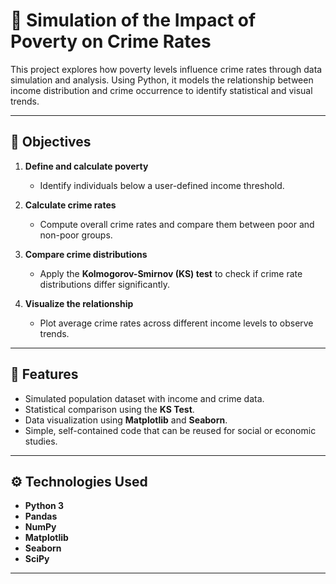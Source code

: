 # 🧠 Simulation of the Impact of Poverty on Crime Rates

This project explores how poverty levels influence crime rates through data simulation and analysis. Using Python, it models the relationship between income distribution and crime occurrence to identify statistical and visual trends.

---

## 📌 Objectives

1. **Define and calculate poverty**  
   - Identify individuals below a user-defined income threshold.

2. **Calculate crime rates**  
   - Compute overall crime rates and compare them between poor and non-poor groups.

3. **Compare crime distributions**  
   - Apply the **Kolmogorov-Smirnov (KS) test** to check if crime rate distributions differ significantly.

4. **Visualize the relationship**  
   - Plot average crime rates across different income levels to observe trends.

---

## 🧩 Features

- Simulated population dataset with income and crime data.  
- Statistical comparison using the **KS Test**.  
- Data visualization using **Matplotlib** and **Seaborn**.  
- Simple, self-contained code that can be reused for social or economic studies.

---

## ⚙️ Technologies Used

- **Python 3**
- **Pandas**
- **NumPy**
- **Matplotlib**
- **Seaborn**
- **SciPy**

---

